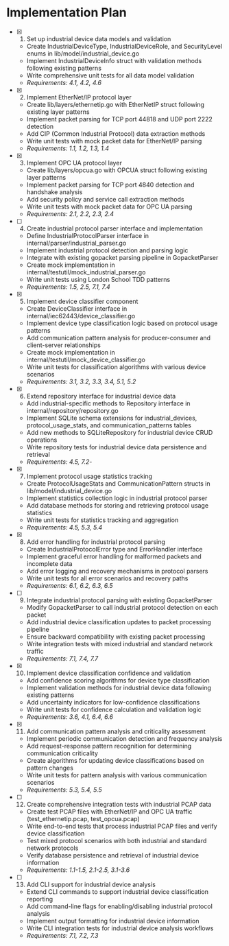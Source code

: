 # Implementation Plan

- [x] 1. Set up industrial device data models and validation
  - Create IndustrialDeviceType, IndustrialDeviceRole, and SecurityLevel enums in lib/model/industrial_device.go
  - Implement IndustrialDeviceInfo struct with validation methods following existing patterns
  - Write comprehensive unit tests for all data model validation
  - _Requirements: 4.1, 4.2, 4.6_

- [x] 2. Implement EtherNet/IP protocol layer
  - Create lib/layers/ethernetip.go with EtherNetIP struct following existing layer patterns
  - Implement packet parsing for TCP port 44818 and UDP port 2222 detection
  - Add CIP (Common Industrial Protocol) data extraction methods
  - Write unit tests with mock packet data for EtherNet/IP parsing
  - _Requirements: 1.1, 1.2, 1.3, 1.4_

- [x] 3. Implement OPC UA protocol layer
  - Create lib/layers/opcua.go with OPCUA struct following existing layer patterns
  - Implement packet parsing for TCP port 4840 detection and handshake analysis
  - Add security policy and service call extraction methods
  - Write unit tests with mock packet data for OPC UA parsing
  - _Requirements: 2.1, 2.2, 2.3, 2.4_

- [ ] 4. Create industrial protocol parser interface and implementation
  - Define IndustrialProtocolParser interface in internal/parser/industrial_parser.go
  - Implement industrial protocol detection and parsing logic
  - Integrate with existing gopacket parsing pipeline in GopacketParser
  - Create mock implementation in internal/testutil/mock_industrial_parser.go
  - Write unit tests using London School TDD patterns
  - _Requirements: 1.5, 2.5, 7.1, 7.4_

- [x] 5. Implement device classifier component
  - Create DeviceClassifier interface in internal/iec62443/device_classifier.go
  - Implement device type classification logic based on protocol usage patterns
  - Add communication pattern analysis for producer-consumer and client-server relationships
  - Create mock implementation in internal/testutil/mock_device_classifier.go
  - Write unit tests for classification algorithms with various device scenarios
  - _Requirements: 3.1, 3.2, 3.3, 3.4, 5.1, 5.2_

- [x] 6. Extend repository interface for industrial device data
  - Add industrial-specific methods to Repository interface in internal/repository/repository.go
  - Implement SQLite schema extensions for industrial_devices, protocol_usage_stats, and communication_patterns tables
  - Add new methods to SQLiteRepository for industrial device CRUD operations
  - Write repository tests for industrial device data persistence and retrieval
  - _Requirements: 4.5, 7.2_-

- [x] 7. Implement protocol usage statistics tracking
  - Create ProtocolUsageStats and CommunicationPattern structs in lib/model/industrial_device.go
  - Implement statistics collection logic in industrial protocol parser
  - Add database methods for storing and retrieving protocol usage statistics
  - Write unit tests for statistics tracking and aggregation
  - _Requirements: 4.5, 5.3, 5.4_

- [x] 8. Add error handling for industrial protocol parsing
  - Create IndustrialProtocolError type and ErrorHandler interface
  - Implement graceful error handling for malformed packets and incomplete data
  - Add error logging and recovery mechanisms in protocol parsers
  - Write unit tests for all error scenarios and recovery paths
  - _Requirements: 6.1, 6.2, 6.3, 6.5_

- [ ] 9. Integrate industrial protocol parsing with existing GopacketParser
  - Modify GopacketParser to call industrial protocol detection on each packet
  - Add industrial device classification updates to packet processing pipeline
  - Ensure backward compatibility with existing packet processing
  - Write integration tests with mixed industrial and standard network traffic
  - _Requirements: 7.1, 7.4, 7.7_

- [x] 10. Implement device classification confidence and validation
  - Add confidence scoring algorithms for device type classification
  - Implement validation methods for industrial device data following existing patterns
  - Add uncertainty indicators for low-confidence classifications
  - Write unit tests for confidence calculation and validation logic
  - _Requirements: 3.6, 4.1, 6.4, 6.6_

- [x] 11. Add communication pattern analysis and criticality assessment
  - Implement periodic communication detection and frequency analysis
  - Add request-response pattern recognition for determining communication criticality
  - Create algorithms for updating device classifications based on pattern changes
  - Write unit tests for pattern analysis with various communication scenarios
  - _Requirements: 5.3, 5.4, 5.5_

- [ ] 12. Create comprehensive integration tests with industrial PCAP data
  - Create test PCAP files with EtherNet/IP and OPC UA traffic (test_ethernetip.pcap, test_opcua.pcap)
  - Write end-to-end tests that process industrial PCAP files and verify device classification
  - Test mixed protocol scenarios with both industrial and standard network protocols
  - Verify database persistence and retrieval of industrial device information
  - _Requirements: 1.1-1.5, 2.1-2.5, 3.1-3.6_

- [ ] 13. Add CLI support for industrial device analysis
  - Extend CLI commands to support industrial device classification reporting
  - Add command-line flags for enabling/disabling industrial protocol analysis
  - Implement output formatting for industrial device information
  - Write CLI integration tests for industrial device analysis workflows
  - _Requirements: 7.1, 7.2, 7.3_